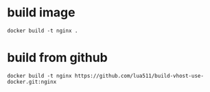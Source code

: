 # build image

```
docker build -t nginx .
```

# build from github

```
docker build -t nginx https://github.com/lua511/build-vhost-use-docker.git:nginx

```